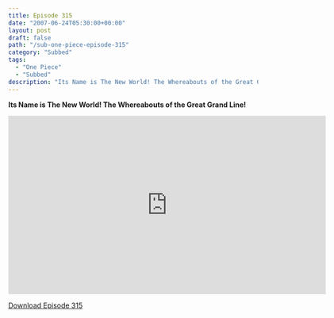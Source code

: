 ```yaml
---
title: Episode 315
date: "2007-06-24T05:30:00+00:00"
layout: post
draft: false
path: "/sub-one-piece-episode-315"
category: "Subbed"
tags:
  - "One Piece"
  - "Subbed"
description: "Its Name is The New World! The Whereabouts of the Great Grand Line!"
---
```


**Its Name is The New World! The Whereabouts of the Great Grand Line!**

<iframe width="640" height="360" src="https://www.rapidvideo.com/e/FXREI298XQ" frameborder="0" marginwidth=0 marginheight=0 scrolling=no allowfullscreen></iframe>

<a href="http://ouo.io/qs/eCodkFEQ?s=https://rapidvid.to/d/https://www.rapidvideo.com/e/FXREI298XQ">Download Episode 315</a>

